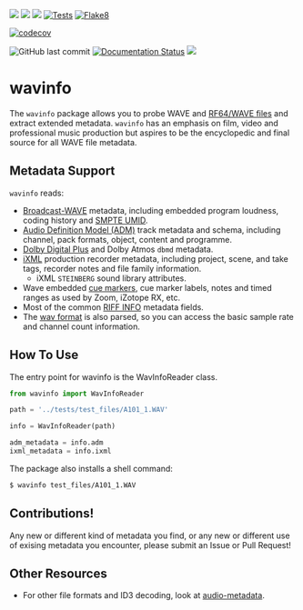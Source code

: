 ![](https://img.shields.io/pypi/pyversions/wavinfo.svg) [![](https://img.shields.io/pypi/v/wavinfo.svg)](https://pypi.org/project/wavinfo/) ![](https://img.shields.io/pypi/wheel/wavinfo.svg)
[![Tests](https://github.com/iluvcapra/wavinfo/actions/workflows/python-package.yml/badge.svg)](https://github.com/iluvcapra/wavinfo/actions/workflows/python-package.yml)
[![Flake8](https://github.com/iluvcapra/wavinfo/actions/workflows/python-flake8.yml/badge.svg)](https://github.com/iluvcapra/wavinfo/actions/workflows/python-flake8.yml)

[![codecov](https://codecov.io/gh/iluvcapra/wavinfo/branch/master/graph/badge.svg?token=9DZQfZENYv)](https://codecov.io/gh/iluvcapra/wavinfo)

![GitHub last commit](https://img.shields.io/github/last-commit/iluvcapra/wavinfo) [![Documentation Status](https://readthedocs.org/projects/wavinfo/badge/?version=latest)](https://wavinfo.readthedocs.io/en/latest/?badge=latest) ![](https://img.shields.io/github/license/iluvcapra/wavinfo.svg)

# wavinfo

The `wavinfo` package allows you to probe WAVE and [RF64/WAVE files][eburf64] 
and extract extended metadata. `wavinfo` has an emphasis on film, video and 
professional music production but aspires to be the encyclopedic and final 
source for all WAVE file metadata.

## Metadata Support

`wavinfo` reads:

* [Broadcast-WAVE][bext] metadata, including embedded program
  loudness, coding history and [SMPTE UMID][smpte_330m2011].
* [Audio Definition Model (ADM)][adm] track metadata and schema, including 
  channel, pack formats, 
  object, content and programme.
* [Dolby Digital Plus][ebu3285s6] and Dolby Atmos `dbmd` metadata.
* [iXML][ixml] production recorder metadata, including project, scene, and 
  take tags, recorder notes and file family information.
  * iXML `STEINBERG` sound library attributes.
* Wave embedded [cue markers][cues], cue marker labels, notes and timed ranges as used
  by Zoom, iZotope RX, etc.
* Most of the common [RIFF INFO][info-tags] metadata fields.
* The [wav format][format] is also parsed, so you can access the basic sample rate 
  and channel count information.


[format]:https://wavinfo.readthedocs.io/en/latest/classes.html#wavinfo.wave_reader.WavAudioFormat
[cues]:https://wavinfo.readthedocs.io/en/latest/scopes/cue.html
[bext]:https://wavinfo.readthedocs.io/en/latest/scopes/bext.html
[smpte_330m2011]:https://wavinfo.readthedocs.io/en/latest/scopes/bext.html#wavinfo.wave_bext_reader.WavBextReader.umid
[adm]:https://wavinfo.readthedocs.io/en/latest/scopes/adm.html
[ebu3285s6]:https://wavinfo.readthedocs.io/en/latest/scopes/dolby.html
[ixml]:https://wavinfo.readthedocs.io/en/latest/scopes/ixml.html
[info-tags]:https://wavinfo.readthedocs.io/en/latest/scopes/info.html
[eburf64]:https://tech.ebu.ch/docs/tech/tech3306v1_1.pdf


## How To Use

The entry point for wavinfo is the WavInfoReader class.

```python
from wavinfo import WavInfoReader

path = '../tests/test_files/A101_1.WAV'

info = WavInfoReader(path)

adm_metadata = info.adm
ixml_metadata = info.ixml
```

The package also installs a shell command:

```sh
$ wavinfo test_files/A101_1.WAV
```

## Contributions!

Any new or different kind of metadata you find, or any 
new or different use of exising metadata you encounter, please submit
an Issue or Pull Request!

## Other Resources

* For other file formats and ID3 decoding, 
  look at [audio-metadata](https://github.com/thebigmunch/audio-metadata).
